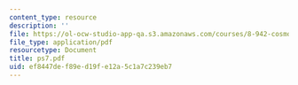 ```yaml
---
content_type: resource
description: ''
file: https://ol-ocw-studio-app-qa.s3.amazonaws.com/courses/8-942-cosmology-fall-2001/ef8447def89ed19fe12a5c1a7c239eb7_ps7.pdf
file_type: application/pdf
resourcetype: Document
title: ps7.pdf
uid: ef8447de-f89e-d19f-e12a-5c1a7c239eb7
---
```

